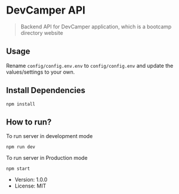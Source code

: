 # DevCamper API

> Backend API for DevCamper application, which is a bootcamp directory website

## Usage

Rename `config/config.env.env` to `config/config.env` and update the values/settings to your own.

## Install Dependencies

```
npm install
```

## How to run?

To run server in development mode

```
npm run dev
```

To run server in Production mode

```
npm start
```

- Version: 1.0.0
- License: MIT
